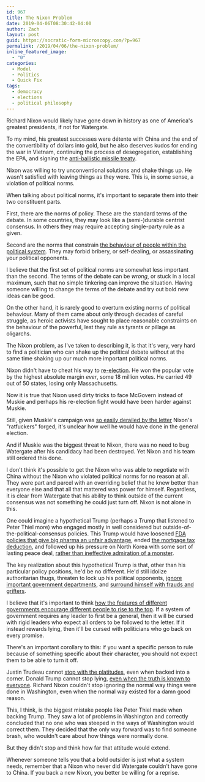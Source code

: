 ```yaml
---
id: 967
title: The Nixon Problem
date: 2019-04-06T08:30:42-04:00
author: Zach
layout: post
guid: https://socratic-form-microscopy.com/?p=967
permalink: /2019/04/06/the-nixon-problem/
inline_featured_image:
  - "0"
categories:
  - Model
  - Politics
  - Quick Fix
tags:
  - democracy
  - elections
  - political philosophy
---
```

Richard Nixon would likely have gone down in history as one of America's greatest presidents, if not for Watergate.

To my mind, his greatest successes were détente with China and the end of the convertibility of dollars into gold, but he also deserves kudos for ending the war in Vietnam, continuing the process of desegregation, establishing the EPA, and signing the <a href="https://socratic-form-microscopy.com/2017/01/28/nuclear-weapons-7-0-strategy/#3">anti-ballistic missile treaty</a>.

Nixon was willing to try unconventional solutions and shake things up. He wasn't satisfied with leaving things as they were. This is, in some sense, a violation of political norms.

When talking about political norms, it's important to separate them into their two constituent parts.

First, there are the norms of policy. These are the standard terms of the debate. In some countries, they may look like a (semi-)durable centrist consensus. In others they may require accepting single-party rule as a given.

Second are the norms that constrain <a href="https://socratic-form-microscopy.com/2017/02/05/on-norms/">the behaviour of people within the political system</a>. They may forbid bribery, or self-dealing, or assassinating your political opponents.

I believe that the first set of political norms are somewhat less important than the second. The terms of the debate can be <em>wrong</em>, or stuck in a local maximum, such that no simple tinkering can improve the situation. Having someone willing to change the terms of the debate and try out bold new ideas can be good.

On the other hand, it is rarely good to overturn existing norms of political behaviour. Many of them came about only through decades of careful struggle, as heroic activists have sought to place reasonable constraints on the behaviour of the powerful, lest they rule as tyrants or pillage as oligarchs.

The Nixon problem, as I've taken to describing it, is that it's very, very hard to find a politician who can shake up the political debate without at the same time shaking up our much more important political norms.

Nixon didn't have to cheat his way to <a href="https://en.wikipedia.org/wiki/1972_United_States_presidential_election">re-election</a>. He won the popular vote by the highest absolute margin <em>ever</em>, some 18 million votes. He carried 49 out of 50 states, losing only Massachusetts.

Now it is true that Nixon used dirty tricks to face McGovern instead of Muskie and perhaps his re-election fight would have been harder against Muskie.

Still, given Muskie's campaign was <a href="https://en.wikipedia.org/wiki/Canuck_letter">so easily derailed by the letter</a> Nixon's "ratfuckers" forged, it's unclear how well he would have done in the general election.

And if Muskie was the biggest threat to Nixon, there was no need to bug Watergate after his candidacy had been destroyed. Yet Nixon and his team still ordered this done.

I don't think it's possible to get the Nixon who was able to negotiate with China without the Nixon who violated political norms for no reason at all. They were part and parcel with an overriding belief that he knew better than everyone else and that all that mattered was power for himself. Regardless, it is clear from Watergate that his ability to think outside of the current consensus was not something he could just turn off. Nixon is not alone in this.

One could imagine a hypothetical Trump (perhaps a Trump that listened to Peter Thiel more) who engaged mostly in well considered but outside-of-the-political-consensus policies. This Trump would have loosened <a href="https://slatestarcodex.com/2016/08/29/reverse-voxsplaining-drugs-vs-chairs/">FDA policies that give big pharma an unfair advantage</a>, ended <a href="https://www.theatlantic.com/business/archive/2010/03/4-problems-with-mortgage-interest-deduction/37907/">the mortgage tax deduction</a>, and followed up his pressure on North Korea with some sort of lasting peace deal, <a href="https://www.vox.com/2018/9/30/17920096/trump-kim-jong-un-west-virginia">rather than ineffective admiration of a monster</a>.

The key realization about this hypothetical Trump is that, other than his particular policy positions, he'd be no different. He'd still idolize authoritarian thugs, threaten to lock up his political opponents, <a href="https://www.vanityfair.com/news/2017/07/department-of-energy-risks-michael-lewis">ignore important government departments</a>, and <a href="https://www.reuters.com/article/us-usa-trump-christie/grifters-weaklings-felons-christie-on-the-trump-white-house-idUSKCN1PB02L">surround himself with frauds and grifters</a>.

I believe that it's important to think <a href="https://socratic-form-microscopy.com/2019/03/30/the-character-of-leaders-is-the-destiny-of-nations/">how the features of different governments encourage different people to rise to the top</a>. If a system of government requires any leader to first be a general, then it will be cursed with rigid leaders who expect all orders to be followed to the letter. If it instead rewards lying, then it'll be cursed with politicians who go back on every promise.

There's an important corollary to this: if you want a specific person to rule because of something specific about their character, you should not expect them to be able to turn it off.

Justin Trudeau cannot <a href="https://www.huffingtonpost.ca/2019/01/14/jody-wilson-raybould-veterans-affairs_a_23642218/">stop with the platitudes</a>, even when backed into a corner. Donald Trump cannot stop lying, <a href="https://globalnews.ca/news/4833557/trump-mexico-border-wall-write-a-cheque/">even when the truth is known to everyone</a>. Richard Nixon couldn't stop ignoring the normal way things were done in Washington, even when the normal way existed for a damn good reason.

This, I think, is the biggest mistake people like Peter Thiel made when backing Trump. They saw a lot of problems in Washington and correctly concluded that no one who was steeped in the ways of Washington would correct them. They decided that the only way forward was to find someone brash, who wouldn't care about how things were normally done.

But they didn't stop and think how far that attitude would extend.

Whenever someone tells you that a bold outsider is just what a system needs, remember that a Nixon who never did Watergate couldn't have gone to China. If you back a new Nixon, you better be willing for a reprise.